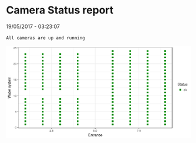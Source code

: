 Camera Status report
================
19/05/2017 - 03:23:07

    All cameras are up and running

![](camreport_files/figure-markdown_github/unnamed-chunk-2-1.png)
